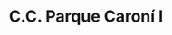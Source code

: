 ---
title: "C.C. Parque Caroní I"
url: /ciudad-guayana-puerto-ordaz/c-c-parque-caroni-i/
shop: centro comercial
---